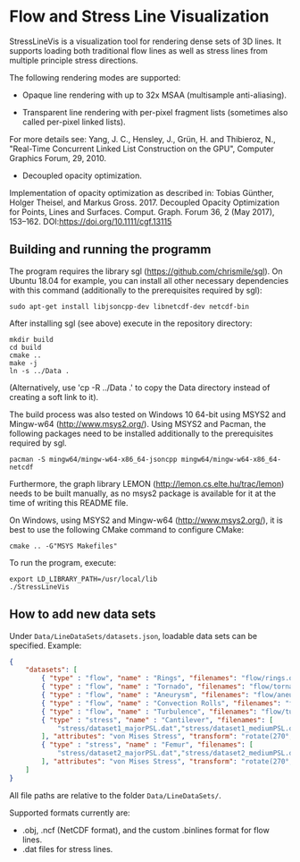 # Flow and Stress Line Visualization

StressLineVis is a visualization tool for rendering dense sets of 3D lines.
It supports loading both traditional flow lines as well as stress lines from multiple principle stress directions.

The following rendering modes are supported:

- Opaque line rendering with up to 32x MSAA (multisample anti-aliasing).

- Transparent line rendering with per-pixel fragment lists (sometimes also called per-pixel linked lists).

For more details see: Yang, J. C., Hensley, J., Grün, H. and Thibieroz, N., "Real-Time Concurrent Linked List
Construction on the GPU", Computer Graphics Forum, 29, 2010.

- Decoupled opacity optimization.

Implementation of opacity optimization as described in:
Tobias Günther, Holger Theisel, and Markus Gross. 2017. Decoupled Opacity Optimization for Points, Lines and Surfaces.
Comput. Graph. Forum 36, 2 (May 2017), 153–162. DOI:https://doi.org/10.1111/cgf.13115


## Building and running the programm

The program requires the library sgl (https://github.com/chrismile/sgl).
On Ubuntu 18.04 for example, you can install all other necessary dependencies with this command (additionally to the prerequisites required by sgl):

```
sudo apt-get install libjsoncpp-dev libnetcdf-dev netcdf-bin
```

After installing sgl (see above) execute in the repository directory:

```
mkdir build
cd build
cmake ..
make -j
ln -s ../Data .
```
(Alternatively, use 'cp -R ../Data .' to copy the Data directory instead of creating a soft link to it).

The build process was also tested on Windows 10 64-bit using MSYS2 and Mingw-w64 (http://www.msys2.org/). Using MSYS2 and Pacman, the following packages need to be installed additionally to the prerequisites required by sgl.

```
pacman -S mingw64/mingw-w64-x86_64-jsoncpp mingw64/mingw-w64-x86_64-netcdf
```

Furthermore, the graph library LEMON (http://lemon.cs.elte.hu/trac/lemon) needs to be built manually, as no msys2 package is available for it at the time of writing this README file.

On Windows, using MSYS2 and Mingw-w64 (http://www.msys2.org/), it is best to use the following CMake command to configure CMake:
```
cmake .. -G"MSYS Makefiles"
```

To run the program, execute:
```
export LD_LIBRARY_PATH=/usr/local/lib
./StressLineVis
```

## How to add new data sets

Under `Data/LineDataSets/datasets.json`, loadable data sets can be specified. Example:

```json
{
    "datasets": [
        { "type" : "flow", "name" : "Rings", "filenames": "flow/rings.obj", "linewidth": 0.003, "attributes": "Vorticity" },
        { "type" : "flow", "name" : "Tornado", "filenames": "flow/tornado.obj", "linewidth": 0.003, "attributes": "Vorticity" },
        { "type" : "flow", "name" : "Aneurysm", "filenames": "flow/aneurysm.obj", "attributes": "Vorticity" },
        { "type" : "flow", "name" : "Convection Rolls", "filenames": "flow/convection_rolls.obj", "attributes": "Line Curvature" },
        { "type" : "flow", "name" : "Turbulence", "filenames": "flow/turbulence.obj", "attributes": "Lambda_2 Vortex Measure" },
        { "type" : "stress", "name" : "Cantilever", "filenames": [
            "stress/dataset1_majorPSL.dat","stress/dataset1_mediumPSL.dat","stress/dataset1_minorPSL.dat"
        ], "attributes": "von Mises Stress", "transform": "rotate(270°, 1, 0, 0)" },
        { "type" : "stress", "name" : "Femur", "filenames": [
            "stress/dataset2_majorPSL.dat","stress/dataset2_mediumPSL.dat","stress/dataset2_minorPSL.dat"
        ], "attributes": "von Mises Stress", "transform": "rotate(270°, 1, 0, 0)" }
    ]
}
```

All file paths are relative to the folder `Data/LineDataSets/`.

Supported formats currently are:
- .obj, .ncf (NetCDF format), and the custom .binlines format for flow lines.
- .dat files for stress lines.
